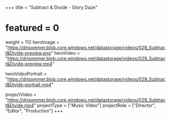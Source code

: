 +++
title = "Subtract & Divide - Glory Daze"
# featured = 0
weight = 112
heroImage = "https://drisommer.blob.core.windows.net/datastorage/videos/029_Subtract&Divide-preview.png"
heroVideo = "https://drisommer.blob.core.windows.net/datastorage/videos/029_Subtract&Divide-preview.mp4"

heroVideoPortrait = "https://drisommer.blob.core.windows.net/datastorage/videos/029_Subtract&Divide-portrait.mp4"

projectVideo = "https://drisommer.blob.core.windows.net/datastorage/videos/029_Subtract&Divide.mp4"
projectType = ["Music Video"]
projectRole = ["Director", "Editor", "Production"]
+++
